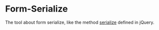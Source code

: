 # Form-Serialize
The tool about form serialize, like the method [serialize](https://api.jquery.com/serialize/) defined in jQuery.                 